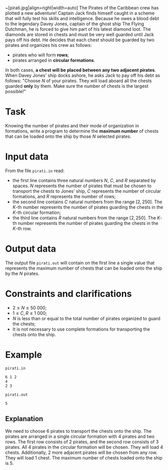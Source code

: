 ~[pirati.jpg|align=right|width=auto]
The Pirates of the Caribbean crew has plotted a new adventure! Captain Jack finds himself caught in a scheme that will fully test his skills and intelligence. Because he owes a blood debt to the legendary Davey Jones, captain of the ghost ship The Flying Dutchman, he is forced to give him part of his latest diamond loot. The diamonds are stored in chests and must be very well guarded until Jack pays off his debt. He decides that each chest should be guarded by two pirates and organizes his crew as follows:
* pirates who will form **rows**;
* pirates arranged in **circular formations**.

In both cases, **a chest will be placed between any two adjacent pirates**. When Davey Jones' ship docks ashore, he asks Jack to pay off his debt as follows: 
"Choose $N$ of your pirates. They will load aboard all the chests guarded **only** by them. Make sure the number of chests is the largest possible!"

# Task

Knowing the number of pirates and their mode of organization in formations, write a program to determine the **maximum number** of chests that can be loaded onto the ship by those $N$ selected pirates.

# Input data

From the file `pirati.in` read:
* the first line contains three natural numbers $N$, $C$, and $R$ separated by spaces. $N$ represents the number of pirates that must be chosen to transport the chests to Jones' ship, $C$ represents the number of circular formations, and $R$ represents the number of rows;
* the second line contains $C$ natural numbers from the range $[2,250]$. The $K$-th number represents the number of pirates guarding the chests in the $K$-th circular formation;
* the third line contains $R$ natural numbers from the range $[2,250]$. The $K$-th number represents the number of pirates guarding the chests in the $K$-th row.

# Output data

The output file `pirati.out` will contain on the first line a single value that represents the maximum number of chests that can be loaded onto the ship by the $N$ pirates.

# Constraints and clarifications

* $2 \leq N \leq 50 \ 000$;
* $1 \leq C, R \leq 1 \ 000$;
* $N$ is less than or equal to the total number of pirates organized to guard the chests;
* It is not necessary to use complete formations for transporting the chests onto the ship.

# Example

`pirati.in`
```
6 1 2
4
2 3
```

`pirati.out`
```
5
```

## Explanation

We need to choose $6$ pirates to transport the chests onto the ship. The pirates are arranged in a single circular formation with $4$ pirates and two rows. The first row consists of $2$ pirates, and the second row consists of $3$ pirates. All $4$ pirates in the circular formation will be chosen. They will load $4$ chests. Additionally, $2$ more adjacent pirates will be chosen from any row. They will load $1$ chest. The maximum number of chests loaded onto the ship is $5$.